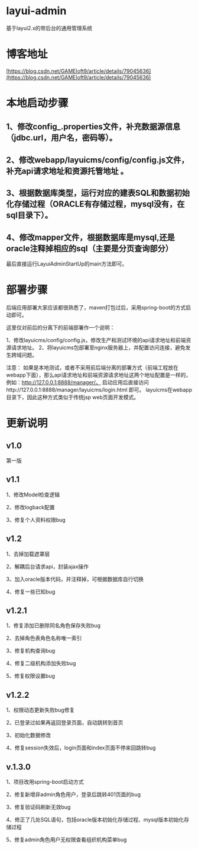 # layui-admin
基于layui2.x的带后台的通用管理系统

# 博客地址
[https://blog.csdn.net/GAMEloft9/article/details/79045636](https://blog.csdn.net/GAMEloft9/article/details/79045636)

# 本地启动步骤
 ## 1、修改config_.properties文件，补充数据源信息（jdbc.url，用户名，密码等）。 
 ## 2、修改webapp/layuicms/config/config.js文件，补充api请求地址和资源托管地址 。 
 ## 3、根据数据库类型，运行对应的建表SQL和数据初始化存储过程（ORACLE有存储过程，mysql没有，在sql目录下）。 
 ## 4、修改mapper文件，根据数据库是mysql,还是oracle注释掉相应的sql（主要是分页查询部分）
 最后直接运行LayuiAdminStartUp的main方法即可。

# 部署步骤
后端应用部署大家应该都很熟悉了，maven打包过后，采用spring-boot的方式启动即可。

这里仅对前后的分离下的前端部署作一个说明：

1、修改layuicms/config/config.js，修改生产和测试环境的api请求地址和前端资源请求地址。
2、将layuicms包部署至nginx服务器上，并配置访问连接，避免发生跨域问题。

注意：
如果是本地测试，或者不采用前后端分离的部署方式（前端工程放在webapp下面），那么api请求地址和前端资源请求地址这两个地址配置是一样的，例如：http://127.0.0.1:8888/manager/。
启动应用后直接访问http://127.0.0.1:8888/manager/layuicms/login.html 即可。
layuicms在webapp目录下，因此这种方式类似于传统jsp web页面开发模式。

# 更新说明 #

## v1.0  ##

第一版


## v1.1 ##
1、修改Model检查逻辑

2、修改logback配置 

3、修复个人资料权限bug

## v1.2 ##
1、去掉加载遮罩层

2、解耦后台请求api，封装ajax操作

3、加入oracle版本代码，并注释掉，可根据数据库自行切换

4、修复一些已知bug

## v1.2.1 ##
1、修复添加已删除同名角色保存失败bug

2、去掉角色表角色名称唯一索引

3、修复机构查询bug

4、修复二级机构添加失败bug

5、修复权限设置bug

## v1.2.2 ##
1、权限动态更新失败bug修复

2、已登录过如果再返回登录页面，自动跳转到首页

3、初始化数据修改

4、修复session失效后，login页面和index页面不停来回跳转bug

## v.1.3.0
1、项目改用spring-boot启动方式

2、修复新增非admin角色用户，登录后跳转401页面的bug

3、修复验证码刷新无效bug

4、修正了几处SQL语句，包括oracle版本初始化存储过程、mysql版本初始化存储过程

5、修复admin角色用户无权限查看组织机构菜单bug
